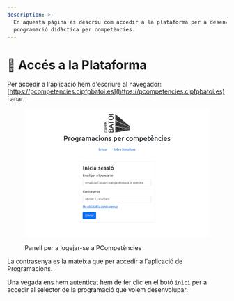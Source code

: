 ```yaml
---
description: >-
  En aquesta pàgina es descriu com accedir a la plataforma per a desenvolupar la
  programació didàctica per competències.
---
```


# 🔐 Accés a la Plataforma

Per accedir a l'aplicació hem d'escriure al navegador: [https://pcompetencies.cipfpbatoi.es](https://pcompetencies.cipfpbatoi.es) i anar.&#x20;

<figure><img src="../.gitbook/assets/image (2) (1).png" alt=""><figcaption><p>Panell per a logejar-se  a PCompetències</p></figcaption></figure>

La contrasenya es la mateixa que per accedir a l'aplicació de Programacions.&#x20;

Una vegada ens hem autenticat hem de fer clic en el botó `inici` per a accedir al selector de la programació que volem desenvolupar.
